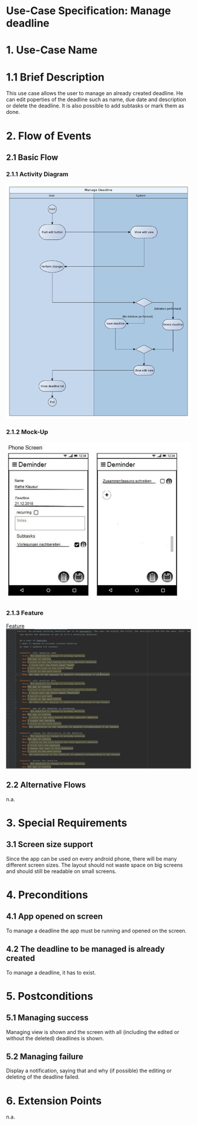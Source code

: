 # Use-Case Specification: Manage deadline

# 1. Use-Case Name

# 1.1 Brief Description

This use case allows the user to manage an already created deadline. He can edit poperties of the deadline such as name, due date and description or delete the deadline. It is also possible to add subtasks or mark them as done. 

# 2. Flow of Events

## 2.1 Basic Flow

### 2.1.1 Activity Diagram

![Flow-Diagram](./flowDiagram.png)

### 2.1.2 Mock-Up

![Mockup-Diagram](./mockup.jpg)

### 2.1.3 Feature

[Feature](/app/src/androidTest/assets/manageDeadline.feature)
![Feature](./feature.png)

## 2.2 Alternative Flows

n.a.

# 3. Special Requirements

## 3.1 Screen size support

Since the app can be used on every android phone, there will be many different screen sizes. The layout should not waste space on big screens and should still be readable on small screens.

# 4. Preconditions

## 4.1 App opened on screen

To manage a deadline the app must be running and opened on the screen. 

## 4.2 The deadline to be managed is already created

To manage a deadline, it has to exist. 

# 5. Postconditions

## 5.1 Managing success

Managing view is shown and the screen with all (including the edited or without the deleted) deadlines is shown. 

## 5.2 Managing failure

Display a notification, saying that and why (if possible) the editing or deleting of the deadline failed.

# 6. Extension Points

n.a.
